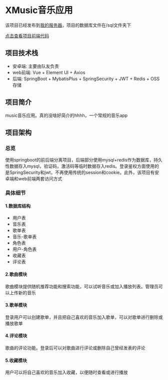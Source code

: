 # XMusic音乐应用

该项目已经发布到[我的服务器](http://106.14.209.11/#/)，项目的数据库文件在/sql文件夹下

[点击查看项目前端代码](https://github.com/forestlinji/music-frontend)





## 项目技术栈

- 安卓端: 主要由队友负责
- web前端: Vue + Element UI + Axios
- 后端: SpringBoot + MybatisPlus + SpringSecurity + JWT + Redis + OSS存储

## 项目简介

music音乐应用。真的没啥好简介的hhhh，一个常规的音乐app

## 项目架构

### 总览

使用springboot的前后端分离项目，后端部分使用mysql+redis作为数据库，持久性数据存入mysql，验证码，激活码等临时数据存入redis。登录鉴权方面使用的是SpringSecurity和jwt，不再使用传统的session和cookie。此外，该项目有安卓端和web前端两套访问方式

### 具体细节

#### 1.数据库结构

- 用户表
- 音乐表
- 歌单表
- 音乐-歌单表
- 角色表
- 用户-角色表
- 收藏表
- 评论表

#### 2.歌曲模块

歌曲模块提供随机推荐功能和搜索功能，可以试听音乐或加入播放列表。管理员可以上传新的音乐

#### 3.歌单模块

登录用户可以创建歌单，并且把自己喜欢的音乐加入歌单，可以对歌单进行删除或播放歌单

#### 4.评论模块

歌曲的评论功能。登录后可以对歌曲进行评论或删除自己曾经发表的评论

#### 5.收藏模块

用户可以将自己喜欢的音乐加入收藏，以便随时查看或进行播放